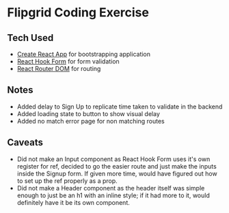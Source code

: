 # Flipgrid Coding Exercise

## Tech Used
- [Create React App](https://github.com/facebook/create-react-app) for bootstrapping application
- [React Hook Form](https://react-hook-form.com/) for form validation
- [React Router DOM](https://reactrouter.com/web/guides/quick-start) for routing


## Notes
- Added delay to Sign Up to replicate time taken to validate in the backend
- Added loading state to button to show visual delay
- Added no match error page for non matching routes

## Caveats
- Did not make an Input component as React Hook Form uses it's own register for ref, decided to go the easier route and just make the inputs inside the Signup form. If given more time, would have figured out how to set up the ref properly as a prop.
- Did not make a Header component as the header itself was simple enough to just be an h1 with an inline style; if it had more to it, would definitely have it be its own component.